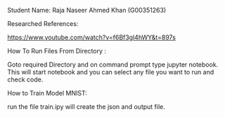 Student Name: Raja Naseer Ahmed Khan (G00351263)



Researched References:

https://www.youtube.com/watch?v=f6Bf3gl4hWY&t=897s




How To Run Files From Directory :

Goto required Directory and on command prompt type jupyter notebook. This will start notebook and you can select any file you want to run and check code.


How to Train Model MNIST: 

run the file train.ipy will create the json and output file.






